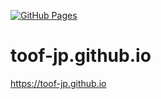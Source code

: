 [![GitHub Pages](https://img.shields.io/static/v1?label=GitHub+Pages&message=+&color=brightgreen&logo=github)](https://toof-jp.github.io/)

# toof-jp.github.io
https://toof-jp.github.io
